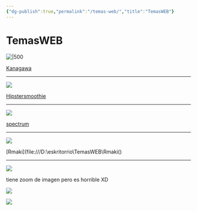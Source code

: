 ```yaml
---
{"dg-publish":true,"permalink":"/temas-web/","title":"TemasWEB"}
---
```



# TemasWEB

![|500](https://i.imgur.com/e3KhVti.png)

[Kanagawa](file:///D:\eskritorrio\TemasWEB\kanegawa.html)

---

![](https://i.imgur.com/zNo1dWE.png)

[Hipstersmoothie](file:///D:/eskritorrio/TemasWEB/hypersmoothie.html)

---

![](https://i.imgur.com/WohGEdw.png)

[spectrum](file:///D:/eskritorrio/TemasWEB/spectrum.html)

---

![](https://i.imgur.com/RHClSLg.png)

[Rmaki](file:///D:\eskritorrio\TemasWEB\Rmaki()

---

![](https://i.imgur.com/Foqch2j.png)

tiene zoom de imagen pero es horrible XD

![](https://i.imgur.com/5aNcdvd.png)

![](https://i.imgur.com/Dyu9793.png)
